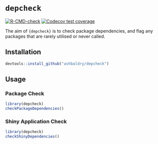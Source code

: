 # `depcheck`

<!-- badges: start -->
[![R-CMD-check](https://github.com/ashbaldry/depcheck/workflows/R-CMD-check/badge.svg)](https://github.com/ashbaldry/depcheck/actions)
[![Codecov test coverage](https://codecov.io/gh/ashbaldry/depcheck/branch/main/graph/badge.svg)](https://codecov.io/gh/ashbaldry/depcheck?branch=main)
<!-- badges: end -->

The aim of `{depcheck}` is to check package dependencies, and flag any packages that are rarely utilised or never called.

## Installation

```r
devtools::install_github("ashbaldry/depcheck")
```

## Usage

### Package Check

```r
library(depcheck)
checkPackageDependencies()
```

### Shiny Application Check

```r
library(depcheck)
checkShinyDependencies()
```
